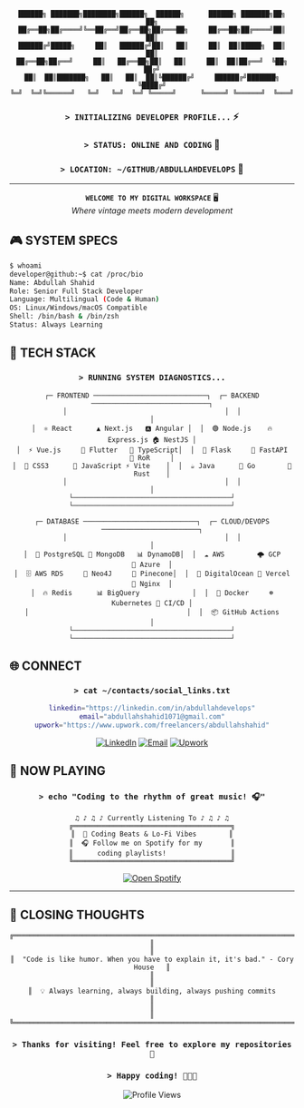 <div align="center">

```
██████╗ ███████╗████████╗██████╗  ██████╗      ██████╗ ███████╗██╗   ██╗
██╔══██╗██╔════╝╚══██╔══╝██╔══██╗██╔═══██╗     ██╔══██╗██╔════╝██║   ██║
██████╔╝█████╗     ██║   ██████╔╝██║   ██║     ██║  ██║█████╗  ██║   ██║
██╔══██╗██╔══╝     ██║   ██╔══██╗██║   ██║     ██║  ██║██╔══╝  ╚██╗ ██╔╝
██║  ██║███████╗   ██║   ██║  ██║╚██████╔╝     ██████╔╝███████╗ ╚████╔╝
╚═╝  ╚═╝╚══════╝   ╚═╝   ╚═╝  ╚═╝ ╚═════╝      ╚═════╝ ╚══════╝  ╚═══╝
```

</div>

<div align="center">
  
### `> INITIALIZING DEVELOPER PROFILE...` ⚡
### `> STATUS: ONLINE AND CODING` 💾
### `> LOCATION: ~/GITHUB/ABDULLAHDEVELOPS` 📡

---

**`WELCOME TO MY DIGITAL WORKSPACE`** 🖥️  
_Where vintage meets modern development_

</div>

## 🎮 SYSTEM SPECS

```bash
$ whoami
developer@github:~$ cat /proc/bio
Name: Abdullah Shahid
Role: Senior Full Stack Developer
Language: Multilingual (Code & Human)
OS: Linux/Windows/macOS Compatible
Shell: /bin/bash & /bin/zsh
Status: Always Learning
```

## 💾 TECH STACK

<div align="center">

### `> RUNNING SYSTEM DIAGNOSTICS...`

```ascii
┌─ FRONTEND ────────────────────────────┐  ┌─ BACKEND ─────────────────────────────┐
│                                       │  │                                       │
│  ⚛️ React      ▲ Next.js   🅰️ Angular │  │  🟢 Node.js    🔥 Express.js 🏠 NestJS │
│  ⚡ Vue.js     📱 Flutter   📘 TypeScript│  │  🐍 Flask     🚀 FastAPI   💎 RoR     │
│  🎨 CSS3      📜 JavaScript ⚡ Vite    │  │  ☕ Java      🔵 Go        🦀 Rust    │
│                                       │  │                                       │
└───────────────────────────────────────┘  └───────────────────────────────────────┘

┌─ DATABASE ────────────────────────────┐  ┌─ CLOUD/DEVOPS ────────────────────────┐
│                                       │  │                                       │
│  🐘 PostgreSQL 🍃 MongoDB   📊 DynamoDB│  │  ☁️ AWS        🌩️ GCP       🔷 Azure  │
│  🗄️ AWS RDS     🧠 Neo4J     🌲 Pinecone│  │  🌊 DigitalOcean 📱 Vercel  🌊 Nginx  │
│  🔥 Redis      📊 BigQuery             │  │  🐳 Docker     ☸️ Kubernetes 🔧 CI/CD │
│                                       │  │  📦 GitHub Actions                    │
└───────────────────────────────────────┘  └───────────────────────────────────────┘
```

</div>

## 🌐 CONNECT

<div align="center">

### `> cat ~/contacts/social_links.txt`

```bash
linkedin="https://linkedin.com/in/abdullahdevelops"
email="abdullahshahid1071@gmail.com"
upwork="https://www.upwork.com/freelancers/abdullahshahid"
```

[![LinkedIn](https://img.shields.io/badge/LinkedIn-0077B5?style=for-the-badge&logo=linkedin&logoColor=white)](https://linkedin.com/in/abdullahdevelops)
[![Email](https://img.shields.io/badge/Email-D14836?style=for-the-badge&logo=gmail&logoColor=white)](mailto:abdullahshahid1071@gmail.com)
[![Upwork](https://img.shields.io/badge/Upwork-6FDA44?style=for-the-badge&logo=upwork&logoColor=white)](https://www.upwork.com/freelancers/abdullahshahid)

</div>

## 🎵 NOW PLAYING

<div align="center">

<div align="center">

### `> echo "Coding to the rhythm of great music! 🎧"`

```ascii
♫ ♪ ♫ ♪ Currently Listening To ♪ ♫ ♪ ♫
╔═══════════════════════════════════════╗
║  🎵 Coding Beats & Lo-Fi Vibes        ║
║  🎧 Follow me on Spotify for my       ║
║      coding playlists!                ║
╚═══════════════════════════════════════╝
```

</div>

[![Open Spotify](https://img.shields.io/badge/Spotify-1DB954?style=for-the-badge&logo=spotify&logoColor=white)](https://open.spotify.com/user/31zkfgunma7is5wsvnsdcsna5zdy)

</div>

---

## 🎯 CLOSING THOUGHTS

<div align="center">

```ascii
╔═══════════════════════════════════════════════════════════════════════════════╗
║                                                                               ║
║  "Code is like humor. When you have to explain it, it's bad." - Cory House   ║
║                                                                               ║
║  💡 Always learning, always building, always pushing commits                  ║
║                                                                               ║
╚═══════════════════════════════════════════════════════════════════════════════╝
```

### `> Thanks for visiting! Feel free to explore my repositories 🚀`

### `> Happy coding! 👨‍💻✨`

![Profile Views](https://komarev.com/ghpvc/?username=abdullahdevelops&color=F85D7F&style=for-the-badge&label=PROFILE+VIEWS)

</div>

